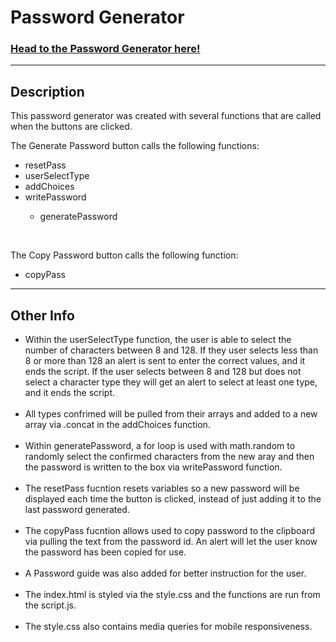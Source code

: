 <h1>Password Generator</h1>

### [Head to the Password Generator here!](https://ddsteig.github.io/pass-gen/)

<hr>

## Description

This password generator was created with several functions that are called when the buttons are clicked.

The Generate Password button calls the following functions:
  <ul>
  <li>resetPass</li>
  <li>userSelectType</li>
  <li>addChoices</li>
  <li>writePassword</li>
    <ul>
      <li>generatePassword</li>
    </ul>
  </ul>
 <br>
 
 The Copy Password button calls the following function:
  <ul>
    <li>copyPass</li>
  </ul>
 
  <hr>
  
  <h2>Other Info</h2>
<ul>
  <li>Within the userSelectType function, the user is able to select the number of characters between 8 and 128. If they user selects less than 8 or more than 128 an alert is    sent to enter the correct values, and it ends the script. If the user selects between 8 and 128 but does not select a character type they will get an alert to select at least one type, and it ends the script.</li><br>
  <li>All types confrimed will be pulled from their arrays and added to a new array via .concat in the addChoices function.</li><br>
    
<li>Within generatePassword, a for loop is used with math.random to randomly select the confirmed characters from the new aray and then the password is written to the box via writePassword function.</li><br>
  <li>The resetPass fucntion resets variables so a new password will be displayed each time the button is clicked, instead of just adding it to the last password generated.</li><br>
  <li>The copyPass fucntion allows used to copy password to the clipboard via pulling the text from the password id. An alert will let the user know the password has been copied for use.</li><br>
  <li>A Password guide was also added for better instruction for the user.</li><br>
  <li>The index.html is styled via the style.css and the functions are run from the script.js.</li><br>
  <li>The style.css also contains media queries for mobile responsiveness.</li><br>
 </ul>
